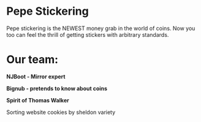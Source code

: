 # Pepe Stickering
Pepe stickering is the NEWEST money grab in the world of coins. 
Now you too can feel the thrill of getting stickers with arbitrary standards.

# Our team:

**NJBoot - Mirror expert**

**Bignub - pretends to know about coins**



**Spirit of Thomas Walker**

Sorting website cookies by sheldon variety

